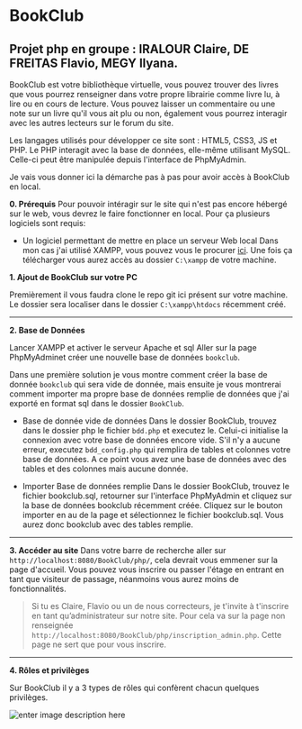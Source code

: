 # 	BookClub 
## Projet php en groupe  : IRALOUR Claire, DE FREITAS Flavio, MEGY Ilyana.


BookClub est votre bibliothèque virtuelle, vous pouvez trouver des livres que vous pourrez renseigner dans votre propre librairie comme livre lu, à lire ou en cours de lecture.
Vous pouvez laisser un commentaire ou une note sur un livre qu'il vous ait plu ou non, également vous pourrez interagir avec les autres lecteurs sur le forum du site.

Les langages utilisés pour développer ce site sont : HTML5, CSS3, JS et PHP.
Le PHP interagit avec la base de données, elle-même utilisant MySQL. Celle-ci peut être manipulée depuis l'interface de PhpMyAdmin.

Je vais vous donner ici la démarche pas à pas pour avoir accès à BookClub en local.

**0. Prérequis**
Pour pouvoir intéragir sur le site qui n'est pas encore hébergé sur le web, vous devrez le faire fonctionner en local.
Pour ça plusieurs logiciels sont requis:
 - Un logiciel permettant de mettre en place un serveur Web local
 Dans mon cas j'ai utilisé XAMPP, vous pouvez vous le procurer [ici](https://www.apachefriends.org/fr/download.html).
 Une fois ça télécharger vous aurez accès au dossier `C:\xampp` de votre machine.

**1. Ajout de BookClub sur votre PC**

Premièrement il vous faudra clone le repo git ici présent sur votre machine. Le dossier sera localiser dans le dossier `C:\xampp\htdocs` récemment créé.

---

**2. Base de Données**

Lancer XAMPP et activer le serveur Apache et sql
Aller sur la page PhpMyAdminet créer une nouvelle base de données `bookclub`.

Dans une première solution je vous montre comment créer la base de donnée `bookclub` qui sera vide de donnée, 
mais ensuite je vous montrerai comment importer ma propre base de données remplie de données que j'ai exporté en format sql dans le dossier `BookClub`.

 - Base de donnée vide de données
Dans le dossier BookClub, trouvez dans le dossier php le fichier `bdd.php` et executez le.
Celui-ci initialise la connexion avec votre base de données encore vide.
S'il n'y a aucune erreur, executez `bdd_config.php` qui remplira de tables et colonnes votre base de données.
A ce point vous avez une base de données avec des tables et des colonnes mais aucune donnée. 

- Importer Base de données remplie
Dans le dossier BookClub, trouvez le fichier bookclub.sql, retourner sur l'interface PhpMyAdmin et cliquez sur la base de données bookclub récemment créée.
Cliquez sur le bouton importer en au de la page et sélectionnez le fichier bookclub.sql.
Vous aurez donc bookclub avec des tables remplie.

---

**3. Accéder au site**
Dans votre barre de recherche aller sur `http://localhost:8080/BookClub/php/`, cela devrait vous emmener sur la page d'accueil.
Vous pouvez vous inscrire ou passer l'étage en entrant en tant que visiteur de passage, néanmoins vous aurez moins de fonctionnalités.

> Si tu es Claire, Flavio ou un de nous correcteurs, je t'invite à
> t'inscrire en tant qu’administrateur sur notre site. Pour cela va sur
> la page non renseignée
> `http://localhost:8080/BookClub/php/inscription_admin.php`. Cette page
> ne sert que pour vous inscrire.

---

**4.  Rôles et privilèges** 

Sur BookClub il y a 3 types de rôles qui confèrent chacun quelques privilèges.

![enter image description here](https://cdn.discordapp.com/attachments/889061317321838627/920621697378435102/roles.drawio.png)
